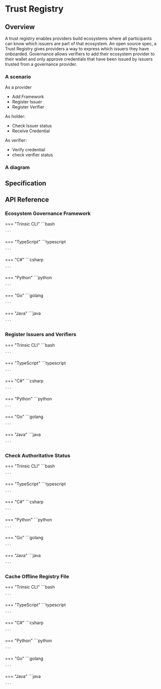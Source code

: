 # Trust Registry

## Overview
A trust registry enables providers build ecosystems where all participants can know which issuers are part of that ecosystem. 
An open source spec, a Trust Registry gives providers a way to express which issuers they have onboarded. 
Governance allows verifiers to add their ecosystem provider to their wallet and only approve credentials that have been issued by issuers trusted from a governance provider. 

### A scenario
As a provider
- Add Framework
- Register Issuer 
- Register Verifier

As holder:
- Check Issuer status
- Receive Credential

As verifier:
- Verify credential
- check verifier status

### A diagram


## Specification

## API Reference


### Ecosystem Governance Framework
=== "Trinsic CLI"
    ```bash
    
    ```
=== "TypeScript"
    ```typescript
    
    ```
=== "C#"
    ```csharp
    
    ```

=== "Python"
    ```python
    
    ```

=== "Go"
    ```golang
    
    ```
=== "Java"
    ```java
    
    ```
### Register Issuers and Verifiers
=== "Trinsic CLI"
    ```bash
    
    ```
=== "TypeScript"
    ```typescript
    
    ```
=== "C#"
    ```csharp
    
    ```

=== "Python"
    ```python
    
    ```

=== "Go"
    ```golang
    
    ```
=== "Java"
    ```java
    
    ```
### Check Authoritative Status
=== "Trinsic CLI"
    ```bash
    
    ```
=== "TypeScript"
    ```typescript
    
    ```
=== "C#"
    ```csharp
    
    ```

=== "Python"
    ```python
    
    ```

=== "Go"
    ```golang
    
    ```
=== "Java"
    ```java
    
    ```
### Cache Offline Registry File
=== "Trinsic CLI"
    ```bash
    
    ```
=== "TypeScript"
    ```typescript
    
    ```
=== "C#"
    ```csharp
    
    ```

=== "Python"
    ```python
    
    ```

=== "Go"
    ```golang
    
    ```
=== "Java"
    ```java
    
    ```